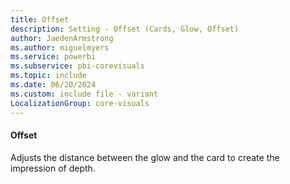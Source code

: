```yaml
---
title: Offset
description: Setting - Offset (Cards, Glow, Offset)
author: JaedenArmstrong
ms.author: miguelmyers
ms.service: powerbi
ms.subservice: pbi-corevisuals
ms.topic: include
ms.date: 06/20/2024
ms.custom: include file - variant
LocalizationGroup: core-visuals
---
```

#### Offset

Adjusts the distance between the glow and the card to create the impression of depth.
